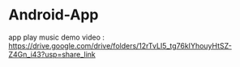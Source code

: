 # Android-App
app play music
demo video : https://drive.google.com/drive/folders/12rTvLI5_tg76kIYhouyHtSZ-Z4Gn_i43?usp=share_link
